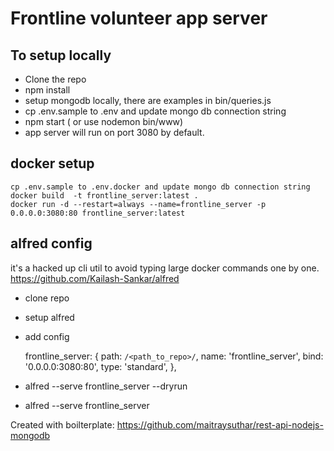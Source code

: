 # Frontline volunteer app server

## To setup locally

- Clone the repo
- npm install
- setup mongodb locally, there are examples in bin/queries.js
- cp .env.sample to .env and update mongo db connection string
- npm start ( or use nodemon bin/www)
- app server will run on port 3080 by default.

## docker setup

    cp .env.sample to .env.docker and update mongo db connection string
    docker build  -t frontline_server:latest .
    docker run -d --restart=always --name=frontline_server -p 0.0.0.0:3080:80 frontline_server:latest

## alfred config

it's a hacked up cli util to avoid typing large docker commands one by one.
https://github.com/Kailash-Sankar/alfred

- clone repo
- setup alfred
- add config

  frontline_server: {
  path: `/<path_to_repo>/`,
  name: 'frontline_server',
  bind: '0.0.0.0:3080:80',
  type: 'standard',
  },

- alfred --serve frontline_server --dryrun
- alfred --serve frontline_server

Created with boilterplate: https://github.com/maitraysuthar/rest-api-nodejs-mongodb
